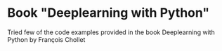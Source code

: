 # Book "Deeplearning with Python"
Tried few of the code examples provided in the book Deeplearning with Python by François Chollet
